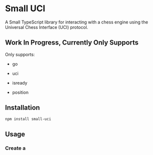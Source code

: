 # Small UCI

A Small TypeScript library for interacting with a chess engine using the Universal Chess Interface (UCI) protocol.

## Work In Progress, Currently Only Supports 

Only supports:

- go
  
- uci
  
- isready
  
- position

## Installation

```bash
npm install small-uci
```

## Usage

### Create a 

